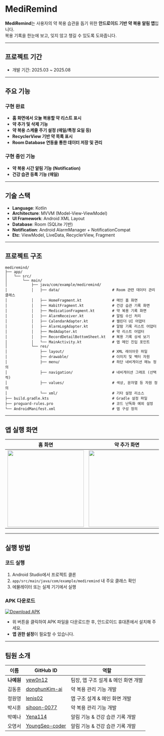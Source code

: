 # MediRemind

**MediRemind**는 사용자의 약 복용 습관을 돕기 위한 **안드로이드 기반 약 복용 알림 앱**입니다.  
복용 기록을 한눈에 보고, 잊지 않고 챙길 수 있도록 도와줍니다.

---
## 프로젝트 기간

- 개발 기간: 2025.03 ~ 2025.08
---
## 주요 기능

### 구현 완료
- **홈 화면에서 오늘 복용할 약 리스트 표시**
- **약 추가 및 삭제 기능**
- **약 복용 스케줄 주기 설정 (매일/특정 요일 등)**
- **RecyclerView 기반 약 목록 표시**
- **Room Database 연동을 통한 데이터 저장 및 관리**

### 구현 중인 기능
- **약 복용 시간 알림 기능 (Notification)**
- **건강 습관 등록 기능 (매일)** 

---

## 기술 스택

- **Language**: Kotlin  
- **Architecture**: MVVM (Model-View-ViewModel)  
- **UI Framework**: Android XML Layout  
- **Database**: Room (SQLite 기반)  
- **Notification**: Android AlarmManager + NotificationCompat  
- **Etc**: ViewModel, LiveData, RecyclerView, Fragment

---

## 프로젝트 구조
```
mediremind/
├── app/
│   └── src/
│       └── main/
│           ├── java/com/example/mediremind/
│           │   ├── data/                        # Room 관련 데이터 관리 클래스
│           │   ├── HomeFragment.kt              # 메인 홈 화면
│           │   ├── HabitFragment.kt             # 건강 습관 기록 화면
│           │   ├── MedicationFragment.kt        # 약 복용 기록 화면
│           │   ├── AlarmReceiver.kt             # 알림 수신 처리
│           │   ├── CalendarAdapter.kt           # 캘린더 UI 어댑터
│           │   ├── AlarmLogAdapter.kt           # 알람 기록 리스트 어댑터
│           │   ├── MedAdapter.kt                # 약 리스트 어댑터
│           │   ├── RecordDetailBottomSheet.kt   # 복용 기록 상세 보기
│           │   └── MainActivity.kt              # 앱 메인 진입 포인트
│           └── res/
│               ├── layout/                      # XML 레이아웃 파일
│               ├── drawable/                    # 이미지 및 벡터 자원
│               ├── menu/                        # 하단 네비게이션 메뉴 정의
│               ├── navigation/                  # 네비게이션 그래프 (선택적)
│               ├── values/                      # 색상, 문자열 등 자원 정의
│               └── xml/                         # 기타 설정 리소스
├── build.gradle.kts                             # Gradle 설정 파일
├── proguard-rules.pro                           # 코드 난독화 예외 설정
└── AndroidManifest.xml                          # 앱 구성 정의
```
---

## 앱 실행 화면

| 홈 화면 | 약 추가 화면 | 알림 예시 |
|---------|---------------|-----------|
| <img src="https://github.com/user-attachments/assets/fe6d4fa5-e0e5-489d-8715-084e1bdaf89a" width="250"/> | <img src="https://github.com/user-attachments/assets/d889c8b9-429e-44d5-8eb1-722acd8bd715" width="250"/> | <img src="https://github.com/user-attachments/assets/43c2e386-8c96-4dd4-aead-c3125b9f67fa" width="250"/> |


---

## 실행 방법
### 코드 실행 
1. Android Studio에서 프로젝트 클론
2. `app/src/main/java/com/example/mediremind` 내 주요 클래스 확인
3. 에뮬레이터 또는 실제 기기에서 실행

### APK 다운로드  
[![Download APK](https://img.shields.io/badge/Download-APK-blue?logo=android)](./app-release.apk)

- 위 버튼을 클릭하여 APK 파일을 다운로드한 후, 안드로이드 휴대폰에서 설치해 주세요.
- **앱 권한 설정**이 필요할 수 있습니다.
---

## 팀원 소개

| 이름 | GitHub ID | 역할 |
|------|-----------|------|
| **나예원** | [yew0n12](https://github.com/yew0n12) | 팀장, 앱 구조 설계 & 메인 화면 개발 |
| 김동훈 | [donghunKim-ai](https://github.com/donghunKim-ai) | 약 복용 관리 기능 개발 |
| 정원영 | [lenis02](https://github.com/lenis02) | 앱 구조 설계 & 메인 화면 개발 |
| 박시훈 | [sihoon-0077](https://github.com/sihoon-0077) | 약 복용 관리 기능 개발 |
| 박예나 | [Yena114](https://github.com/Yena114) | 알림 기능 & 건강 습관 기록 개발 |
| 오영서 | [YoungSeo-coder](https://github.com/YoungSeo-coder) | 알림 기능 & 건강 습관 기록 개발 |




